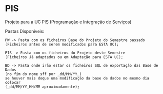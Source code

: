 # PIS

Projeto para a UC PIS (Programação e Integração de Serviços)
  
  Pastas Disponiveis:
  
    PW -> Pasta com os ficheiros Base do Projeto do Semestre passado 
    (Ficheiros antes de serem modificados para ESTA UC);
    
    PIS -> Pasta com os ficheiros do Projeto deste Semestre 
    (Ficheiros Já adaptados ou em Adaptação para ESTA UC);
    
    BD -> Pasta onde irão estar os ficheiros SQL de exportação das Base de Dados 
    (no fim do nome sff por _dd/MM/YY_) 
    se houver mais doque uma modificação da base de dados no mesmo dia colocar 
    (_dd/MM/YY_HH/MM aproximadamente);